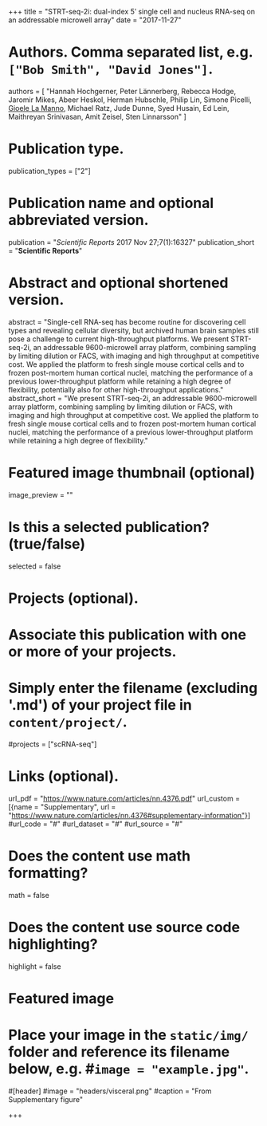 +++
title = "STRT-seq-2i: dual-index 5ʹ single cell and nucleus RNA-seq on an addressable microwell array"
date = "2017-11-27"

# Authors. Comma separated list, e.g. `["Bob Smith", "David Jones"]`.
authors = [ "Hannah Hochgerner, Peter Lännerberg, Rebecca Hodge, Jaromir Mikes, Abeer Heskol, Herman Hubschle, Philip Lin, Simone Picelli, <u>Gioele La Manno</u>, Michael Ratz, Jude Dunne, Syed Husain, Ed Lein, Maithreyan Srinivasan, Amit Zeisel, Sten Linnarsson" ]

# Publication type.
publication_types = ["2"]

# Publication name and optional abbreviated version.
publication = "*Scientific Reports* 2017 Nov 27;7(1):16327"
publication_short = "**Scientific Reports**"

# Abstract and optional shortened version.
abstract = "Single-cell RNA-seq has become routine for discovering cell types and revealing cellular diversity, but archived human brain samples still pose a challenge to current high-throughput platforms. We present STRT-seq-2i, an addressable 9600-microwell array platform, combining sampling by limiting dilution or FACS, with imaging and high throughput at competitive cost. We applied the platform to fresh single mouse cortical cells and to frozen post-mortem human cortical nuclei, matching the performance of a previous lower-throughput platform while retaining a high degree of flexibility, potentially also for other high-throughput applications."
abstract_short = "We present STRT-seq-2i, an addressable 9600-microwell array platform, combining sampling by limiting dilution or FACS, with imaging and high throughput at competitive cost. We applied the platform to fresh single mouse cortical cells and to frozen post-mortem human cortical nuclei, matching the performance of a previous lower-throughput platform while retaining a high degree of flexibility."

# Featured image thumbnail (optional)
image_preview = ""

# Is this a selected publication? (true/false)
selected = false

# Projects (optional).
#   Associate this publication with one or more of your projects.
#   Simply enter the filename (excluding '.md') of your project file in `content/project/`.
#projects = ["scRNA-seq"]

# Links (optional).
url_pdf = "https://www.nature.com/articles/nn.4376.pdf"
url_custom = [{name = "Supplementary", url = "https://www.nature.com/articles/nn.4376#supplementary-information"}]
#url_code = "#"
#url_dataset = "#"
#url_source = "#"


# Does the content use math formatting?
math = false

# Does the content use source code highlighting?
highlight = false

# Featured image
# Place your image in the `static/img/` folder and reference its filename below, e.g. #`image = "example.jpg"`.
#[header]
#image = "headers/visceral.png"
#caption = "From Supplementary figure"

+++

